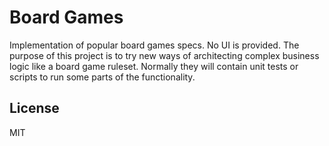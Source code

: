 # Board Games

Implementation of popular board games specs. No UI is provided. The purpose of this project is to try new ways of architecting complex business logic like a board game ruleset. Normally they will contain unit tests or scripts to run some parts of the functionality.

## License

MIT
